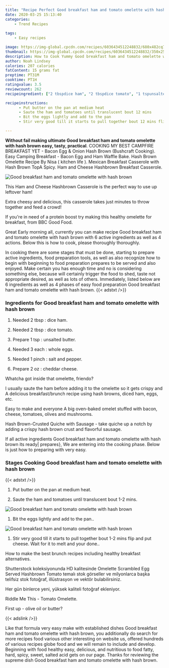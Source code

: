```yaml
---
title: "Recipe Perfect Good breakfast ham and tomato omelette with hash brown"
date: 2020-03-25 15:13:40
categories:
    - Trend Recipes
    
tags:
    - Easy recipes

image: https://img-global.cpcdn.com/recipes/6036434512248832/680x482cq70/good-breakfast-ham-and-tomato-omelette-with-hash-brown-recipe-main-photo.jpg
thumbnail: https://img-global.cpcdn.com/recipes/6036434512248832/350x250cq70/good-breakfast-ham-and-tomato-omelette-with-hash-brown-recipe-main-photo.jpg
description: How to Cook Yummy Good breakfast ham and tomato omelette with hash brown with 6 ingredients and 4 stages of easy cooking.
author: Noah Lindsey
calories: 207 calories
fatContent: 15 grams fat
preptime: PT31M
cooktime: PT1H
ratingvalue: 3.5
reviewcount: 262
recipeingredient: ["2 tbspdice ham", "2 tbspdice tomato", "1 tspunsalted butter", "3 eachwhole eggs", "1 pinchsalt and pepper", "2 ozcheddar cheese"]

recipeinstructions: 
      - Put butter on the pan at medium heat 
      - Saute the ham and tomatoes until translucent bout 12 mins 
      - Bit the eggs lightly and add to the pan 
      - Stir very good till it starts to pull together bout 12 mins flip and put cheese Wait for it to melt and your done

---
```




**Without fail making ultimate Good breakfast ham and tomato omelette with hash brown easy, tasty, practical**. COOKING MY BEST CAMPFIRE BREAKFAST YET - Bacon Egg &amp; Onion Hash Brown (Bushcraft Cooking). Easy Camping Breakfast - Bacon Egg and Ham Waffle Bake. Hash Brown Omelette Recipe By Nisa ( kitchen life ). Mexican Breakfast Casserole with Hash Brown TopA Spicy. Ham and Cheese Hashbrown Breakfast Casserole.


![Good breakfast ham and tomato omelette with hash brown](https://img-global.cpcdn.com/recipes/6036434512248832/680x482cq70/good-breakfast-ham-and-tomato-omelette-with-hash-brown-recipe-main-photo.jpg "Good breakfast ham and tomato omelette with hash brown")



This Ham and Cheese Hashbrown Casserole is the perfect way to use up leftover ham!

Extra cheesy and delicious, this casserole takes just minutes to throw together and feed a crowd!

If you&#39;re in need of a protein boost try making this healthy omelette for breakfast, from BBC Good Food.


Great Early morning all, currently you can make recipe Good breakfast ham and tomato omelette with hash brown with 6 active ingredients as well as 4 actions. Below this is how to cook, please thoroughly thoroughly.

In cooking there are some stages that must be done, starting to prepare active ingredients, food preparation tools, as well as also recognize how to begin with beginning to food preparation prepares to be served and also enjoyed. Make certain you has enough time and no is considering something else, because will certainly trigger the food to shed, taste not appropriate desired, as well as lots of others. Immediately, listed below are 6 ingredients as well as 4 phases of easy food preparation Good breakfast ham and tomato omelette with hash brown.
{{< adstxt />}}

### Ingredients for Good breakfast ham and tomato omelette with hash brown


1. Needed 2 tbsp : dice ham.

1. Needed 2 tbsp : dice tomato.

1. Prepare 1 tsp : unsalted butter.

1. Needed 3 each : whole eggs.

1. Needed 1 pinch : salt and pepper.

1. Prepare 2 oz : cheddar cheese.


Whatcha got inside that omelette, friendo?

I usually saute the ham before adding it to the omelette so it gets crispy and A delicious breakfast/brunch recipe using hash browns, diced ham, eggs, etc.

Easy to make and everyone A big oven-baked omelet stuffed with bacon, cheese, tomatoes, olives and mushrooms.

Hash Brown-Crusted Quiche with Sausage - take quiche up a notch by adding a crispy hash brown crust and flavorful sausage.


If all active ingredients Good breakfast ham and tomato omelette with hash brown its ready| prepares}, We are entering into the cooking phase. Below is just how to preparing with very easy.

### Stages Cooking Good breakfast ham and tomato omelette with hash brown

{{< adstxt />}}


1. Put butter on the pan at medium heat.



1. Saute the ham and tomatoes until translucent bout 1-2 mins.



![Good breakfast ham and tomato omelette with hash brown](https://img-global.cpcdn.com/steps/6250290614370304/160x128cq70/good-breakfast-ham-and-tomato-omelette-with-hash-brown-recipe-step-2-photo.jpg" "Good breakfast ham and tomato omelette with hash brown")



1. Bit the eggs lightly and add to the pan..



![Good breakfast ham and tomato omelette with hash brown](https://img-global.cpcdn.com/steps/4666184470364160/160x128cq70/good-breakfast-ham-and-tomato-omelette-with-hash-brown-recipe-step-3-photo.jpg" "Good breakfast ham and tomato omelette with hash brown")



1. Stir very good till it starts to pull together bout 1-2 mins flip and put cheese. Wait for it to melt and your done..




How to make the best brunch recipes including healthy breakfast alternatives.

Shutterstock koleksiyonunda HD kalitesinde Omelette Scrambled Egg Served Hashbrown Tomato temalı stok görseller ve milyonlarca başka telifsiz stok fotoğraf, illüstrasyon ve vektör bulabilirsiniz.

Her gün binlerce yeni, yüksek kaliteli fotoğraf ekleniyor.

Riddle Me This - Tomato Omelette.

First up - olive oil or butter?


{{< adslink />}}

Like that formula very easy make with established dishes Good breakfast ham and tomato omelette with hash brown, you additionally do search for more recipes food various other interesting on website us, offered hundreds of various recipes globe food and we will remain to include and develop. Beginning with food healthy easy, delicious, and nutritious to food fatty, hard, spicy, sweet, salted acid gets on our page. Thanks for reviewing the supreme dish Good breakfast ham and tomato omelette with hash brown.
